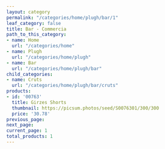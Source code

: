 ```yaml
---
layout: category
permalink: "/categories/home/plugh/bar/1"
leaf_category: false
title: Bar - Commercia
path_to_this_category:
- name: Home
  url: "/categories/home"
- name: Plugh
  url: "/categories/home/plugh"
- name: Bar
  url: "/categories/home/plugh/bar"
child_categories:
- name: Cruts
  url: "/categories/home/plugh/bar/cruts"
products:
- id: '00763'
  title: Girzes Shorts
  thumbnail: https://picsum.photos/seed/S0076301/300/300
  price: '30.78'
previous_page: 
next_page: 
current_page: 1
total_products: 1
---
```


